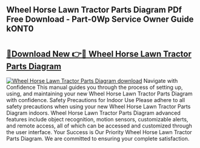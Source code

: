 ## Wheel Horse Lawn Tractor Parts Diagram PDf Free Download - Part-0Wp Service Owner Guide kONT0

# <h2><a href="http://dfpnc9p.blite.top/?on=Wheel+Horse+Lawn+Tractor+Parts+Diagram">🔗Download New 👉🔴 Wheel Horse Lawn Tractor Parts Diagram</a></h2>

[![Wheel Horse Lawn Tractor Parts Diagram download](https://i.imgur.com/lujVjoI.png)](http://dfpnc9p.blite.top/?on=Wheel+Horse+Lawn+Tractor+Parts+Diagram)
Navigate with Confidence This manual guides you through the process of setting up, using, and maintaining your new Wheel Horse Lawn Tractor Parts Diagram with confidence. Safety Precautions for Indoor Use Please adhere to all safety precautions when using your new Wheel Horse Lawn Tractor Parts Diagram indoors. Wheel Horse Lawn Tractor Parts Diagram advanced features include object recognition, motion sensors, customizable alerts, and remote access, all of which can be accessed and customized through the user interface. Your Success is Our Priority Wheel Horse Lawn Tractor Parts Diagram. We are committed to ensuring your complete satisfaction.
